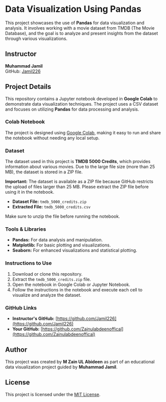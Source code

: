 # Data Visualization Using Pandas

This project showcases the use of **Pandas** for data visualization and analysis. It involves working with a movie dataset from TMDB (The Movie Database), and the goal is to analyze and present insights from the dataset through various visualizations.

## Instructor

**Muhammad Jamil**  
GitHub: [Jamil226](https://github.com/Jamil226)

## Project Details

This repository contains a Jupyter notebook developed in **Google Colab** to demonstrate data visualization techniques. The project uses a CSV dataset and focuses on utilizing **Pandas** for data processing and analysis.

### Colab Notebook

The project is designed using [Google Colab](https://colab.research.google.com), making it easy to run and share the notebook without needing any local setup.

### Dataset

The dataset used in this project is **TMDB 5000 Credits**, which provides information about various movies. Due to the large file size (more than 25 MB), the dataset is stored in a ZIP file. 

**Important:**
The dataset is available as a ZIP file because GitHub restricts the upload of files larger than 25 MB. Please extract the ZIP file before using it in the notebook.

- **Dataset File:** `tmdb_5000_credits.zip`
- **Extracted File:** `tmdb_5000_credits.csv`

Make sure to unzip the file before running the notebook.

### Tools & Libraries

- **Pandas:** For data analysis and manipulation.
- **Matplotlib:** For basic plotting and visualizations.
- **Seaborn:** For enhanced visualizations and statistical plotting.

### Instructions to Use

1. Download or clone this repository.
2. Extract the `tmdb_5000_credits.zip` file.
3. Open the notebook in Google Colab or Jupyter Notebook.
4. Follow the instructions in the notebook and execute each cell to visualize and analyze the dataset.

### GitHub Links

- **Instructor's GitHub:** [https://github.com/Jamil226](https://github.com/Jamil226)
- **Your GitHub:** [https://github.com/Zainulabdeenoffical](https://github.com/Zainulabdeenoffical)

## Author

This project was created by **M Zain UL Abideen** as part of an educational data visualization project guided by **Muhammad Jamil**.

## License

This project is licensed under the [MIT License](LICENSE).

